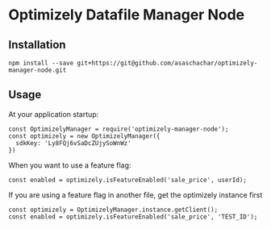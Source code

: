 # Optimizely Datafile Manager Node
                                                                        
## Installation
```npm install --save git+https://git@github.com/asaschachar/optimizely-manager-node.git```
 
## Usage 
At your application startup:
```
const OptimizelyManager = require('optimizely-manager-node');
const optimizely = new OptimizelyManager({
  sdkKey: 'Ly8FQj6vSaDcZUjySoWnWz'
})
```
When you want to use a feature flag:
```
const enabled = optimizely.isFeatureEnabled('sale_price', userId);
```                                                                     
                                                                        
If you are using a feature flag in another file, get the optimizely instance first                                                                        
```
const optimizely = OptimizelyManager.instance.getClient();
const enabled = optimizely.isFeatureEnabled('sale_price', 'TEST_ID');
```
